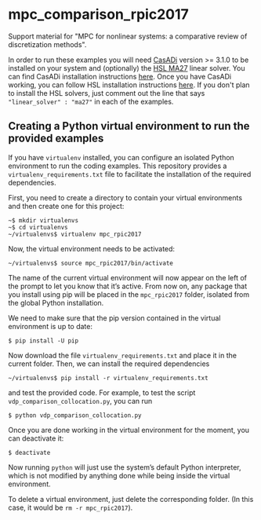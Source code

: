 # mpc_comparison_rpic2017

Support material for "MPC for nonlinear systems: a comparative review of discretization methods".

In order to run these examples you will need [CasADi](http://www.casadi.org) version >= 3.1.0 to be installed on your system and (optionally) the [HSL MA27](http://www.hsl.rl.ac.uk/ipopt/) linear solver. You can find CasADi installation instructions [here](https://github.com/casadi/casadi/wiki/InstallationInstructions). Once you have CasADi working, you can follow HSL installation instructions [here](https://github.com/casadi/casadi/wiki/Obtaining-HSL). If you don't plan to install the HSL solvers, just comment out the line that says `"linear_solver" : "ma27"` in each of the examples.

## Creating a Python virtual environment to run the provided examples

If you have `virtualenv` installed, you can configure an isolated Python environment to run the coding examples. This repository provides a `virtualenv_requirements.txt` file to facilitate the installation of the required dependencies.

First, you need to create a directory to contain your virtual environments and then create one for this project:
```
~$ mkdir virtualenvs
~$ cd virtualenvs
~/virtualenvs$ virtualenv mpc_rpic2017
```
Now, the virtual environment needs to be activated:
```
~/virtualenvs$ source mpc_rpic2017/bin/activate
```
The name of the current virtual environment will now appear on the left of the prompt to let you know that it’s active. From now on, any package that you install using pip will be placed in the `mpc_rpic2017` folder, isolated from the global Python installation.

We need to make sure that the pip version contained in the virtual environment is up to date:
```
$ pip install -U pip
```

Now download the file `virtualenv_requirements.txt` and place it in the current folder. Then, we can install the required dependencies
```
~/virtualenvs$ pip install -r virtualenv_requirements.txt
```
and test the provided code. For example, to test the script `vdp_comparison_collocation.py`, you can run
```
$ python vdp_comparison_collocation.py
```

Once you are done working in the virtual environment for the moment, you can deactivate it:
```
$ deactivate
```
Now running `python` will just use the system’s default Python interpreter, which is not modified by anything done while being inside the virtual environment.

To delete a virtual environment, just delete the corresponding folder. (In this case, it would be `rm -r mpc_rpic2017`).
